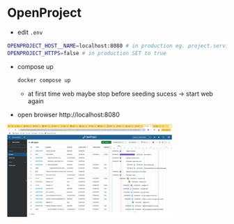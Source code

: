 # OpenProject
- edit `.env`
```bash
OPENPROJECT_HOST__NAME=localhost:8080 # in production eg. project.services.storemesh.com
OPENPROJECT_HTTPS=false # in production SET to true
```

- compose up
    ```bash
    docker compose up
    ```

    - at first time web maybe stop before seeding sucess -> start web again

- open browser http://localhost:8080

<img src="./asset/image.png" width="75%">